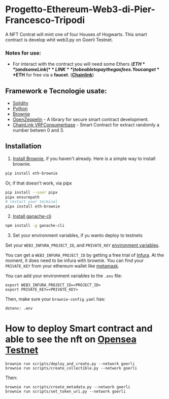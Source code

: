 # Progetto-Ethereum-Web3-di-Pier-Francesco-Tripodi


A NFT Contrat will mint one of four Houses of Hogwarts.
This smart contract is develop whit web3.py on Goerli Testnet.

### Notes for use:
  * For interact with the contract you will need some Ethers (**$ETH**) and some Link (**LINK**) to be able to pay the gas fees. You can get **$ETH** for free via a **faucet**. (**[Chainlink](https://faucets.chain.link/)**)

## Framework e Tecnologie usate:
- [Solidity](https://docs.soliditylang.org/en/v0.8.17/) 
- [Python](https://docs.python.org/3/) 
- [Brownie](https://eth-brownie.readthedocs.io/en/stable/)
- [OpenZeppelin](https://docs.openzeppelin.com/) - A library for secure smart contract development.
- [ChainLink VRFConsumerbase](https://docs.chain.link/docs/intermediates-tutorial/) - Smart Contract for extract randomly a number betwen 0 and 3.

## Installation

1. [Install Brownie](https://eth-brownie.readthedocs.io/en/stable/install.html), if you haven't already. Here is a simple way to install brownie.

```bash
pip install eth-brownie
```
Or, if that doesn't work, via pipx
```bash
pip install --user pipx
pipx ensurepath
# restart your terminal
pipx install eth-brownie
```

2. [Install ganache-cli](https://www.npmjs.com/package/ganache-cli)

```bash
npm install -g ganache-cli
```

3. Set your environment variables, if yu wanto deploy to testnets

Set your `WEB3_INFURA_PROJECT_ID`, and `PRIVATE_KEY` [environment variables](https://www.twilio.com/blog/2017/01/how-to-set-environment-variables.html). 

You can get a `WEB3_INFURA_PROJECT_ID` by getting a free trial of [Infura](https://infura.io/). At the moment, it does need to be infura with brownie. You can find your `PRIVATE_KEY` from your ethereum wallet like [metamask](https://metamask.zendesk.com/hc/en-us/articles/360015289632-How-to-export-an-account-s-private-key). 

You can add your environment variables to the `.env` file:

```
export WEB3_INFURA_PROJECT_ID=<PROJECT_ID>
export PRIVATE_KEY=<PRIVATE_KEY>
```

Then, make sure your `brownie-config.yaml` has:

```
dotenv: .env
```

# How to deploy Smart contract and able to see the nft on [Opensea Testnet](https://testnets.opensea.io/)
```
brownie run scripts/deploy_and_create.py --network goerli
brownie run scripts/create_collectible.py --network goerli
```
Then:
```
brownie run scripts/create_metadata.py --network goerli
brownie run scripts/set_token_uri.py --network goerli
```
